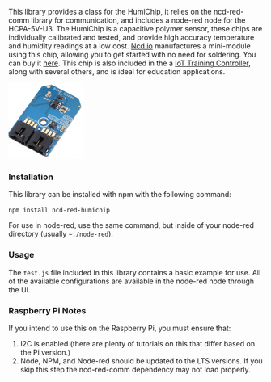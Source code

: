 This library provides a class for the HumiChip, it relies on the ncd-red-comm library for communication, and includes a node-red node for the HCPA-5V-U3. The HumiChip is a capacitive polymer sensor, these chips are individually calibrated and tested, and provide high accuracy temperature and humidity readings at a low cost. [Ncd.io](https://ncd.io) manufactures a mini-module using this chip, allowing you to get started with no need for soldering. You can buy it [here](https://store.ncd.io/product/hcpa-5v-u3-humidity-and-temperature-sensor-%C2%B12rh-%C2%B10-3c-i2c-mini-module/). This chip is also included in the a [IoT Training Controller](https://store.ncd.io/product/iot-training-controller-light-sound-sensor-action/), along with several others, and is ideal for education applications.

[![HumiChip](https://github.com/ncd-io/ncd-red-humichip/raw/master/HCPA-5V-U3_I2CS_A_2-150x150.png)](https://store.ncd.io/product/hcpa-5v-u3-humidity-and-temperature-sensor-%C2%B12rh-%C2%B10-3c-i2c-mini-module/)

### Installation

This library can be installed with npm with the following command:

```
npm install ncd-red-humichip
```

For use in node-red, use the same command, but inside of your node-red directory (usually `~./node-red`).

### Usage

The `test.js` file included in this library contains a basic example for use.  All of the available configurations are available in the node-red node through the UI.

### Raspberry Pi Notes

If you intend to use this on the Raspberry Pi, you must ensure that:
1. I2C is enabled (there are plenty of tutorials on this that differ based on the Pi version.)
2. Node, NPM, and Node-red should be updated to the LTS versions. If you skip this step the ncd-red-comm dependency may not load properly.

